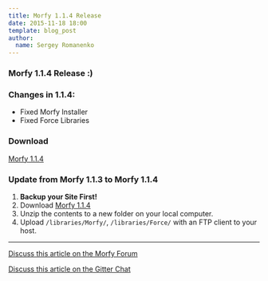 ```yaml
---
title: Morfy 1.1.4 Release
date: 2015-11-18 18:00
template: blog_post
author:
  name: Sergey Romanenko
---
```


### Morfy 1.1.4 Release :)    

### Changes in 1.1.4:  
* Fixed Morfy Installer  
* Fixed Force Libraries  


### Download  
[<i class="fa fa-download"></i> Morfy 1.1.4](https://github.com/morfy-cms/morfy/releases/download/v1.1.4/morfy-1.1.4.zip)  

### Update from Morfy 1.1.3 to Morfy 1.1.4  
1. **Backup your Site First!**    
2. Download [Morfy 1.1.4](https://github.com/morfy-cms/morfy/releases/download/v1.1.4/morfy-1.1.4.zip)    
3. Unzip the contents to a new folder on your local computer.  
4. Upload `/libraries/Morfy/`, `/libraries/Force/` with an FTP client to your host.

<hr>  

[<i class="fa fa-comments"></i> Discuss this article on the Morfy Forum](http://forum.morfy.org/discussion/53/morfy-1-1-4-release)  

[<i class="fa fa-comments"></i> Discuss this article on the Gitter Chat](https://gitter.im/morfy-cms/morfy)  
